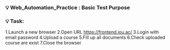 ### 💡 Web_Automation_Practice : Basic Test Purpose

### 💡 Task:

1.Launch a new browser
2.Open URL https://frontend.iou.ac/
3.Login with email password
4.Upload a course
5.Fill up all documents
6.Check uploaded course are exist
7.Close the browser

